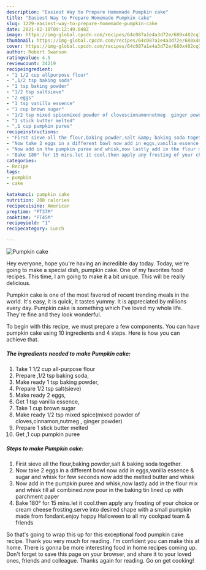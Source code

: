 ```yaml
---
description: "Easiest Way to Prepare Homemade Pumpkin cake"
title: "Easiest Way to Prepare Homemade Pumpkin cake"
slug: 1229-easiest-way-to-prepare-homemade-pumpkin-cake
date: 2021-02-10T09:12:49.048Z
image: https://img-global.cpcdn.com/recipes/64c087a1e4a3d72e/680x482cq70/pumpkin-cake-recipe-main-photo.jpg
thumbnail: https://img-global.cpcdn.com/recipes/64c087a1e4a3d72e/680x482cq70/pumpkin-cake-recipe-main-photo.jpg
cover: https://img-global.cpcdn.com/recipes/64c087a1e4a3d72e/680x482cq70/pumpkin-cake-recipe-main-photo.jpg
author: Robert Swanson
ratingvalue: 4.5
reviewcount: 34219
recipeingredient:
- "1 1/2 cup allpurpose flour"
- ",1/2 tsp baking soda"
- "1 tsp baking powder"
- "1/2 tsp saltsieve"
- "2 eggs"
- "1 tsp vanilla essence"
- "1 cup brown sugar"
- "1/2 tsp mixed spicemixed powder of clovescinnamonnutmeg  ginger powder"
- "1 stick butter melted"
- ",1 cup pumpkin puree"
recipeinstructions:
- "First sieve all the flour,baking powder,salt &amp; baking soda together."
- "Now take 2 eggs in a different bowl now add in eggs,vanilla essence &amp; sugar and whisk for few seconds now add the melted butter and whisk"
- "Now add in the pumpkin puree and whisk,now lastly add in the flour mix and whisk till all combined.now pour in the baking tin lined up with parchment paper"
- "Bake 180° for 15 mins.let it cool.then apply any frosting of your choice or cream cheese frosting.serve into desired shape with a small pumpkin made from fondant.enjoy happy Halloween to all my cookpad team &amp; friends"
categories:
- Recipe
tags:
- pumpkin
- cake

katakunci: pumpkin cake 
nutrition: 208 calories
recipecuisine: American
preptime: "PT37M"
cooktime: "PT45M"
recipeyield: "1"
recipecategory: Lunch

---
```



![Pumpkin cake](https://img-global.cpcdn.com/recipes/64c087a1e4a3d72e/680x482cq70/pumpkin-cake-recipe-main-photo.jpg)

Hey everyone, hope you're having an incredible day today. Today, we're going to make a special dish, pumpkin cake. One of my favorites food recipes. This time, I am going to make it a bit unique. This will be really delicious.



Pumpkin cake is one of the most favored of recent trending meals in the world. It's easy, it is quick, it tastes yummy. It is appreciated by millions every day. Pumpkin cake is something which I've loved my whole life. They're fine and they look wonderful.


To begin with this recipe, we must prepare a few components. You can have pumpkin cake using 10 ingredients and 4 steps. Here is how you can achieve that.

<!--inarticleads1-->

##### The ingredients needed to make Pumpkin cake:

1. Take 1 1/2 cup all-purpose flour
1. Prepare ,1/2 tsp baking soda,
1. Make ready 1 tsp baking powder,
1. Prepare 1/2 tsp salt(sieve)
1. Make ready 2 eggs,
1. Get 1 tsp vanilla essence,
1. Take 1 cup brown sugar
1. Make ready 1/2 tsp mixed spice(mixed powder of cloves,cinnamon,nutmeg , ginger powder)
1. Prepare 1 stick butter melted
1. Get ,1 cup pumpkin puree




<!--inarticleads2-->

##### Steps to make Pumpkin cake:

1. First sieve all the flour,baking powder,salt &amp; baking soda together.
1. Now take 2 eggs in a different bowl now add in eggs,vanilla essence &amp; sugar and whisk for few seconds now add the melted butter and whisk
1. Now add in the pumpkin puree and whisk,now lastly add in the flour mix and whisk till all combined.now pour in the baking tin lined up with parchment paper
1. Bake 180° for 15 mins.let it cool.then apply any frosting of your choice or cream cheese frosting.serve into desired shape with a small pumpkin made from fondant.enjoy happy Halloween to all my cookpad team &amp; friends




So that's going to wrap this up for this exceptional food pumpkin cake recipe. Thank you very much for reading. I'm confident you can make this at home. There is gonna be more interesting food in home recipes coming up. Don't forget to save this page on your browser, and share it to your loved ones, friends and colleague. Thanks again for reading. Go on get cooking!
